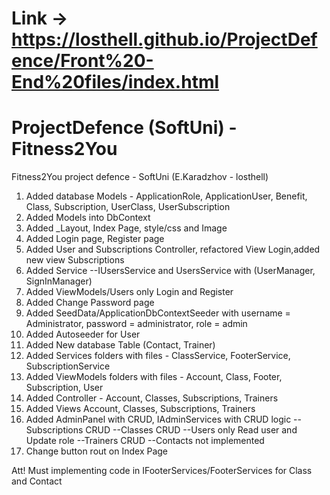 # Link -> https://losthell.github.io/ProjectDefence/Front%20-End%20files/index.html
# ProjectDefence (SoftUni) - Fitness2You
Fitness2You project defence - SoftUni (E.Karadzhov - losthell)

1. Added database Models - ApplicationRole, ApplicationUser, Benefit, Class, Subscription, UserClass, UserSubscription
2. Added Models into DbContext
3. Added _Layout, Index Page, style/css and Image
4. Added Login page, Register page
5. Added User and Subscriptions Controller, refactored View Login,added new view Subscriptions
6. Added Service --IUsersService and UsersService with (UserManager, SignInManager)
7. Added ViewModels/Users only Login and Register
8. Added Change Password page
9. Added SeedData/ApplicationDbContextSeeder with username = Administrator, password = administrator, role = admin
10. Added Autoseeder for User
11. Added New database Table (Contact, Trainer)
12. Added Services folders with files - ClassService, FooterService, SubscriptionService
13. Added ViewModels folders with files - Account, Class, Footer, Subscription, User
14. Added Controller - Account, Classes, Subscriptions, Trainers
15. Added Views Account, Classes, Subscriptions, Trainers
16. Added AdminPanel with CRUD, IAdminServices with CRUD logic
        --Subscriptions CRUD
        --Classes CRUD
        --Users only Read user and Update role
        --Trainers CRUD
        --Contacts not implemented
17. Change button rout on Index Page

Att! Must implementing code in IFooterServices/FooterServices for Class and Contact
